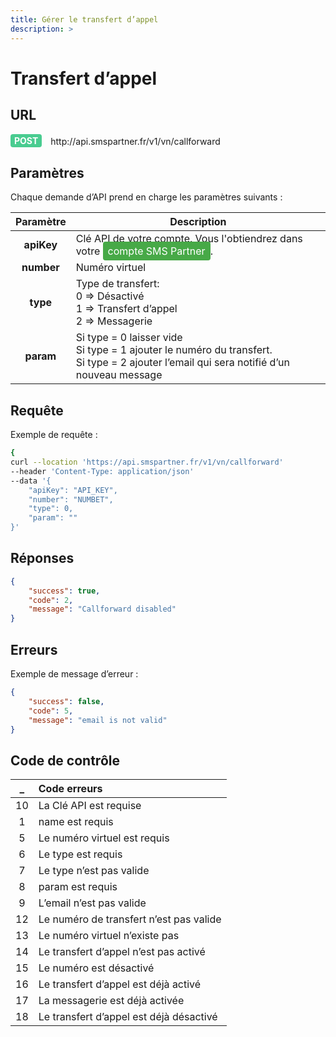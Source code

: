 ```yaml
---
title: Gérer le transfert d’appel
description: >
---
```

# Transfert d’appel


## URL

<div>
  <div style="background-color: #49CC90; color: white;  display: inline-block; padding: 2px 6px; font-weight: bold; border-radius: 4px;">POST</div> 
  <span style=" display: inline-block; vertical-align: middle; margin-left: 10px;"> http://api.smspartner.fr/v1/vn/callforward</span>
</div>




## Paramètres

Chaque demande d’API prend en charge les paramètres suivants :
           
| Paramètre       | Description |
|:-----------------:|-------------| 
| **apiKey**      | Clé API de votre compte. Vous l'obtiendrez dans votre <a href="https://my.smspartner.fr/connexion" style="background-color: #47a947; color: white; padding: 5px 8px; text-decoration: none; border-radius: 4px;">compte SMS Partner</a>. |
| **number**      |Numéro virtuel |
| **type**      |Type de transfert: <br> 0 => Désactivé <br> 1 => Transfert d’appel <br> 2 => Messagerie|
| **param**      |Si type = 0 laisser vide <br> Si type = 1 ajouter le numéro du transfert. <br> Si type = 2 ajouter l’email qui sera notifié d’un nouveau message |




## Requête
Exemple de requête :

``` bash
{
curl --location 'https://api.smspartner.fr/v1/vn/callforward' 
--header 'Content-Type: application/json' 
--data '{
    "apiKey": "API_KEY",
    "number": "NUMBET",
    "type": 0, 
    "param": ""
}'
```
## Réponses
``` json
{
    "success": true,
    "code": 2,
    "message": "Callforward disabled"
}
```



## Erreurs
Exemple de message d’erreur :

``` json
{
    "success": false,
    "code": 5,
    "message": "email is not valid"
}
```

## Code de contrôle

| _  | Code erreurs |
| :---------------: |:---------------|
| 10   | La Clé API est requise |
| 1    | name est requis |
| 5    | Le numéro virtuel est requis |
| 6    | Le type est requis |
| 7    | Le type n’est pas valide |
| 8    | param est requis |
| 9    | L’email n’est pas valide |
| 12   | Le numéro de transfert n’est pas valide |
| 13   | Le numéro virtuel n’existe pas |
| 14   | Le transfert d’appel n’est pas activé |
| 15   | Le numéro est désactivé |
| 16   | Le transfert d’appel est déjà activé |
| 17   | La messagerie est déjà activée |
| 18   | Le transfert d’appel est déjà désactivé |

<br>



